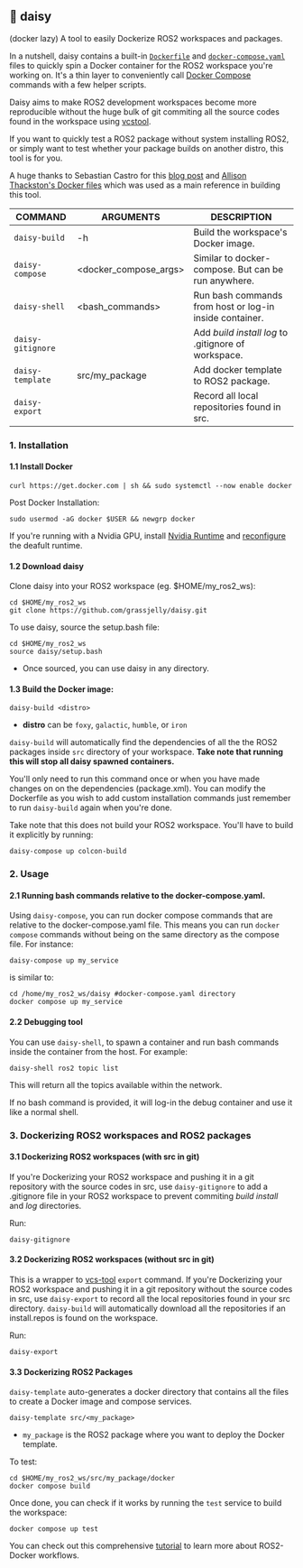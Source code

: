 ## 🌼 daisy
(docker lazy)
A tool to easily Dockerize ROS2 workspaces and packages. 

In a nutshell, daisy contains a built-in [`Dockerfile`](./Dockerfile) and [`docker-compose.yaml`](./docker-compose.yaml) files to quickly spin a Docker container for the ROS2 workspace you're working on. It's a thin layer to conveniently call [Docker Compose](https://docs.docker.com/compose/) commands with a few helper scripts.

Daisy aims to make ROS2 development workspaces become more reproducible without the huge bulk of git commiting all the source codes found in the workspace using [vcstool](https://github.com/dirk-thomas/vcstool#export-set-of-repositories).

If you want to quickly test a ROS2 package without system installing ROS2, or simply want to test whether your package builds on another distro, this tool is for you.

A huge thanks to Sebastian Castro for this [blog post](https://roboticseabass.com/2023/07/09/updated-guide-docker-and-ros2/) and [Allison Thackston's Docker files](https://github.com/athackst/dockerfiles) which was used as a main reference in building this tool.

| COMMAND           | ARGUMENTS                    | DESCRIPTION                                             |
|-------------------|------------------------------|---------------------------------------------------------|
| `daisy-build`     |-h                            | Build the workspace's Docker image.                     |
| `daisy-compose`   |<docker_compose_args>         | Similar to docker-compose. But can be run anywhere.     |
| `daisy-shell`     |<bash_commands>               | Run bash commands from host or log-in inside container. |
| `daisy-gitignore` |                              | Add _build_ _install_ _log_ to .gitignore of workspace. |
| `daisy-template`  |src/my_package                | Add docker template to ROS2 package.                    |
| `daisy-export`    |                              | Record all local repositories found in src.             |

### 1. Installation

#### 1.1 Install Docker
```
curl https://get.docker.com | sh && sudo systemctl --now enable docker
```
Post Docker Installation:
```
sudo usermod -aG docker $USER && newgrp docker
```
If you're running with a Nvidia GPU, install [Nvidia Runtime](https://github.com/NVIDIA/nvidia-container-runtime#installation) and [reconfigure](https://github.com/NVIDIA/nvidia-container-runtime#daemon-configuration-file) the deafult runtime.

#### 1.2 Download daisy
Clone daisy into your ROS2 workspace (eg. $HOME/my_ros2_ws):
```
cd $HOME/my_ros2_ws
git clone https://github.com/grassjelly/daisy.git
```
To use daisy, source the setup.bash file:
```
cd $HOME/my_ros2_ws
source daisy/setup.bash
```
- Once sourced, you can use daisy in any directory.

#### 1.3 Build the Docker image:
```
daisy-build <distro>
```
- **distro** can be `foxy`, `galactic`, `humble`, or `iron`

`daisy-build` will automatically find the dependencies of all the the ROS2 packages inside `src` directory of your workspace. **Take note that running this will stop all daisy spawned containers.**

You'll only need to run this command once or when you have made changes on on the dependencies (package.xml). You can modify the Dockerfile as you wish to add custom installation commands just remember to run `daisy-build` again when you're done.

Take note that this does not build your ROS2 workspace. You'll have to build it explicitly by running:
```
daisy-compose up colcon-build
```
### 2. Usage
#### 2.1 Running bash commands relative to the docker-compose.yaml.
Using `daisy-compose`, you can run docker compose commands that are relative to the docker-compose.yaml file. This means you can run `docker compose` commands without being on the same directory as the compose file. For instance:
```
daisy-compose up my_service
```
is similar to:
```
cd /home/my_ros2_ws/daisy #docker-compose.yaml directory
docker compose up my_service
```

#### 2.2 Debugging tool
You can use `daisy-shell`, to spawn a container and run bash commands inside the container from the host. For example:
```
daisy-shell ros2 topic list
```
This will return all the topics available within the network.

If no bash command is provided, it will log-in the debug container and use it like a normal shell.

### 3. Dockerizing ROS2 workspaces and ROS2 packages

#### 3.1 Dockerizing ROS2 workspaces (with src in git)
If you're Dockerizing your ROS2 workspace and pushing it in a git repository with the source codes in src,  use `daisy-gitignore` to add a .gitignore file in your ROS2 workspace to prevent commiting _build_ _install_ and _log_ directories.

Run:
```
daisy-gitignore
```

#### 3.2 Dockerizing ROS2 workspaces (without src in git)
This is a wrapper to [vcs-tool](https://github.com/dirk-thomas/vcstool#export-set-of-repositories) `export` command. If you're Dockerizing your ROS2 workspace and pushing it in a git repository without the source codes in src, use `daisy-export` to record all the local repositories found in your src directory. `daisy-build` will automatically download all the repositories if an install.repos is found on the workspace.

Run:
```
daisy-export
```

#### 3.3 Dockerizing ROS2 Packages
`daisy-template` auto-generates a docker directory that contains all the files to create a Docker image and compose services.

```
daisy-template src/<my_package>
```
- `my_package` is the ROS2 package where you want to deploy the Docker template.

To test:
```
cd $HOME/my_ros2_ws/src/my_package/docker
docker compose build
```

Once done, you can check if it works by running the `test` service to build the workspace:
```
docker compose up test
```

You can check out this comprehensive [tutorial](https://roboticseabass.com/2023/07/09/updated-guide-docker-and-ros2/) to learn more about ROS2-Docker workflows.
